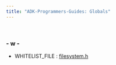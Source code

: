 ```yaml
---
title: "ADK-Programmers-Guides: Globals"
---
```


 

### - w -

- WHITELIST_FILE : <a href="filesystem_8h.md#a20385395776edd2bd2c492160105bae8">filesystem.h</a>

